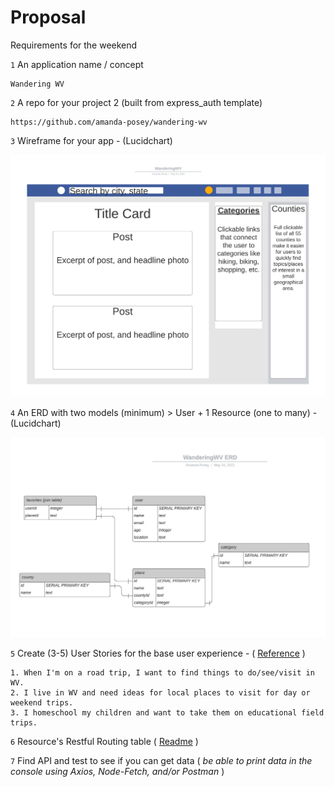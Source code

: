 # Proposal

Requirements for the weekend

`1` An application name / concept 
```text
Wandering WV
```

`2` A repo for your project 2 (built from express_auth template)
```text
https://github.com/amanda-posey/wandering-wv
```

`3` Wireframe for your app - (Lucidchart)

![wireframe](images/WanderingWV.jpeg)

`4` An ERD with two models (minimum) > User + 1 Resource (one to many) - (Lucidchart)

![ERD](images/WanderingWV_ERD.jpeg)

`5` Create (3-5) User Stories for the base user experience - ( [Reference](https://revelry.co/resources/development/user-stories-that-dont-suck/) )
```text
1. When I'm on a road trip, I want to find things to do/see/visit in WV.
2. I live in WV and need ideas for local places to visit for day or weekend trips.
3. I homeschool my children and want to take them on educational field trips.
```

`6` Resource's Restful Routing table ( [Readme](https://romebell.gitbook.io/sei-412/node-express/00readme-1/01intro-to-express/00readme#restful-routing) )

`7` Find API and test to see if you can get data ( *be able to print data in the console using Axios, Node-Fetch, and/or Postman* )